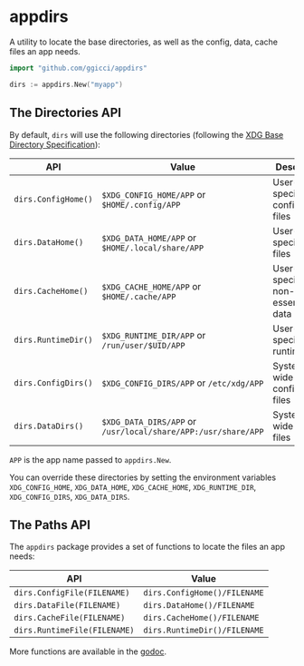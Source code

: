 # appdirs

A utility to locate the base directories, as well as the config, data, cache files an app needs.

```go
import "github.com/ggicci/appdirs"

dirs := appdirs.New("myapp")
```

## The Directories API

By default, `dirs` will use the following directories (following the [XDG Base Directory Specification](https://specifications.freedesktop.org/basedir-spec/latest/index.html)):

| API                 | Value                                                         | Description                       |
| ------------------- | ------------------------------------------------------------- | --------------------------------- |
| `dirs.ConfigHome()` | `$XDG_CONFIG_HOME/APP` or `$HOME/.config/APP`                 | User-specific configuration files |
| `dirs.DataHome()`   | `$XDG_DATA_HOME/APP` or `$HOME/.local/share/APP`              | User-specific data files          |
| `dirs.CacheHome()`  | `$XDG_CACHE_HOME/APP` or `$HOME/.cache/APP`                   | User-specific non-essential data  |
| `dirs.RuntimeDir()` | `$XDG_RUNTIME_DIR/APP` or `/run/user/$UID/APP`                | User-specific runtime files       |
| `dirs.ConfigDirs()` | `$XDG_CONFIG_DIRS/APP` or `/etc/xdg/APP`                      | System-wide configuration files   |
| `dirs.DataDirs()`   | `$XDG_DATA_DIRS/APP` or `/usr/local/share/APP:/usr/share/APP` | System-wide data files            |

`APP` is the app name passed to `appdirs.New`.

You can override these directories by setting the environment variables `XDG_CONFIG_HOME`, `XDG_DATA_HOME`, `XDG_CACHE_HOME`, `XDG_RUNTIME_DIR`, `XDG_CONFIG_DIRS`, `XDG_DATA_DIRS`.

## The Paths API

The `appdirs` package provides a set of functions to locate the files an app needs:

| API                          | Value                        |
| ---------------------------- | ---------------------------- |
| `dirs.ConfigFile(FILENAME)`  | `dirs.ConfigHome()/FILENAME` |
| `dirs.DataFile(FILENAME)`    | `dirs.DataHome()/FILENAME`   |
| `dirs.CacheFile(FILENAME)`   | `dirs.CacheHome()/FILENAME`  |
| `dirs.RuntimeFile(FILENAME)` | `dirs.RuntimeDir()/FILENAME` |

More functions are available in the [godoc](https://pkg.go.dev/github.com/ggicci/basedirs).
